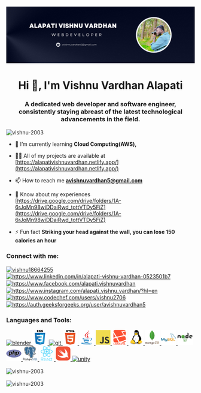 ![logo](https://github.com/VISHNU-2003/-VISHNU-2003/blob/main/githhub_bg.png)
<h1 align="center">Hi 👋, I'm Vishnu Vardhan Alapati</h1>
<h3 align="center">A dedicated web developer and software engineer, consistently staying abreast of the latest technological advancements in the field.</h3>

<p align="left"> <img src="https://komarev.com/ghpvc/?username=vishnu-2003&label=Profile%20views&color=0e75b6&style=flat" alt="vishnu-2003" /> </p>

- 🌱 I’m currently learning **Cloud Computing(AWS),**

- 👨‍💻 All of my projects are available at [https://alapativishnuvardhan.netlify.app/](https://alapativishnuvardhan.netlify.app/)

- 📫 How to reach me **avishnuvardhan5@gmail.com**

- 📄 Know about my experiences [https://drive.google.com/drive/folders/1A-6rJoMn98wiDDaiRwd_tottVTDy5FiZ](https://drive.google.com/drive/folders/1A-6rJoMn98wiDDaiRwd_tottVTDy5FiZ)

- ⚡ Fun fact **Striking your head against the wall, you can lose 150 calories an hour**

<h3 align="left">Connect with me:</h3>
<p align="left">
<a href="https://twitter.com/vishnu18664255" target="blank"><img align="center" src="https://raw.githubusercontent.com/rahuldkjain/github-profile-readme-generator/master/src/images/icons/Social/twitter.svg" alt="vishnu18664255" height="30" width="40" /></a>
<a href="https://linkedin.com/in/https://www.linkedin.com/in/alapati-vishnu-vardhan-0523501b7" target="blank"><img align="center" src="https://raw.githubusercontent.com/rahuldkjain/github-profile-readme-generator/master/src/images/icons/Social/linked-in-alt.svg" alt="https://www.linkedin.com/in/alapati-vishnu-vardhan-0523501b7" height="30" width="40" /></a>
<a href="https://fb.com/https://www.facebook.com/alapati.vishnuvardhan" target="blank"><img align="center" src="https://raw.githubusercontent.com/rahuldkjain/github-profile-readme-generator/master/src/images/icons/Social/facebook.svg" alt="https://www.facebook.com/alapati.vishnuvardhan" height="30" width="40" /></a>
<a href="https://instagram.com/https://www.instagram.com/alapati_vishnu_vardhan/?hl=en" target="blank"><img align="center" src="https://raw.githubusercontent.com/rahuldkjain/github-profile-readme-generator/master/src/images/icons/Social/instagram.svg" alt="https://www.instagram.com/alapati_vishnu_vardhan/?hl=en" height="30" width="40" /></a>
<a href="https://www.codechef.com/users/https://www.codechef.com/users/vishnu2706" target="blank"><img align="center" src="https://cdn.jsdelivr.net/npm/simple-icons@3.1.0/icons/codechef.svg" alt="https://www.codechef.com/users/vishnu2706" height="30" width="40" /></a>
<a href="https://auth.geeksforgeeks.org/user/https://auth.geeksforgeeks.org/user/avishnuvardhan5" target="blank"><img align="center" src="https://raw.githubusercontent.com/rahuldkjain/github-profile-readme-generator/master/src/images/icons/Social/geeks-for-geeks.svg" alt="https://auth.geeksforgeeks.org/user/avishnuvardhan5" height="30" width="40" /></a>
</p>

<h3 align="left">Languages and Tools:</h3>
<p align="left"><a href="https://www.blender.org/" target="_blank" rel="noreferrer"> <img src="https://download.blender.org/branding/community/blender_community_badge_white.svg" alt="blender" width="40" height="40"/> </a> <a href="https://www.w3schools.com/css/" target="_blank" rel="noreferrer"> <img src="https://raw.githubusercontent.com/devicons/devicon/master/icons/css3/css3-original-wordmark.svg" alt="css3" width="40" height="40"/> </a></a> <a href="https://git-scm.com/" target="_blank" rel="noreferrer"> <img src="https://www.vectorlogo.zone/logos/git-scm/git-scm-icon.svg" alt="git" width="40" height="40"/> </a> <a href="https://www.w3.org/html/" target="_blank" rel="noreferrer"> <img src="https://raw.githubusercontent.com/devicons/devicon/master/icons/html5/html5-original-wordmark.svg" alt="html5" width="40" height="40"/> </a> <a href="https://www.java.com" target="_blank" rel="noreferrer"> <img src="https://raw.githubusercontent.com/devicons/devicon/master/icons/java/java-original.svg" alt="java" width="40" height="40"/> </a> <a href="https://developer.mozilla.org/en-US/docs/Web/JavaScript" target="_blank" rel="noreferrer"> <img src="https://raw.githubusercontent.com/devicons/devicon/master/icons/javascript/javascript-original.svg" alt="javascript" width="40" height="40"/> </a> <a href="https://laravel.com/" target="_blank" rel="noreferrer"> <img src="https://raw.githubusercontent.com/devicons/devicon/master/icons/laravel/laravel-plain-wordmark.svg" alt="laravel" width="40" height="40"/> </a> <a href="https://www.linux.org/" target="_blank" rel="noreferrer"> <img src="https://raw.githubusercontent.com/devicons/devicon/master/icons/linux/linux-original.svg" alt="linux" width="40" height="40"/> </a> <a href="https://www.mongodb.com/" target="_blank" rel="noreferrer"> <img src="https://raw.githubusercontent.com/devicons/devicon/master/icons/mongodb/mongodb-original-wordmark.svg" alt="mongodb" width="40" height="40"/> </a> <a href="https://www.mysql.com/" target="_blank" rel="noreferrer"> <img src="https://raw.githubusercontent.com/devicons/devicon/master/icons/mysql/mysql-original-wordmark.svg" alt="mysql" width="40" height="40"/> </a> <a href="https://nodejs.org" target="_blank" rel="noreferrer"> <img src="https://raw.githubusercontent.com/devicons/devicon/master/icons/nodejs/nodejs-original-wordmark.svg" alt="nodejs" width="40" height="40"/> </a> <a href="https://www.php.net" target="_blank" rel="noreferrer"> <img src="https://raw.githubusercontent.com/devicons/devicon/master/icons/php/php-original.svg" alt="php" width="40" height="40"/> </a> <a href="https://www.postgresql.org" target="_blank" rel="noreferrer"> <img src="https://raw.githubusercontent.com/devicons/devicon/master/icons/postgresql/postgresql-original-wordmark.svg" alt="postgresql" width="40" height="40"/> </a> <a href="https://reactjs.org/" target="_blank" rel="noreferrer"> <img src="https://raw.githubusercontent.com/devicons/devicon/master/icons/react/react-original-wordmark.svg" alt="react" width="40" height="40"/> </a> <a href="https://developer.apple.com/swift/" target="_blank" rel="noreferrer"> <img src="https://raw.githubusercontent.com/devicons/devicon/master/icons/swift/swift-original.svg" alt="swift" width="40" height="40"/> </a> <a href="https://unity.com/" target="_blank" rel="noreferrer"> <img src="https://www.vectorlogo.zone/logos/unity3d/unity3d-icon.svg" alt="unity" width="40" height="40"/> </a> </p>

<p><img align="center" src="https://github-readme-stats.vercel.app/api/top-langs?username=vishnu-2003&show_icons=true&locale=en&layout=compact" alt="vishnu-2003" /></p>

<p><img align="center" src="https://github-readme-streak-stats.herokuapp.com/?user=vishnu-2003&" alt="vishnu-2003" /></p>
